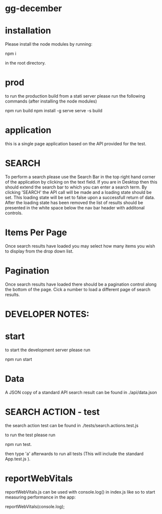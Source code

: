 # gg-december #

# installation

Please install the node modules by running:

npm i

in the root directory.


# prod

to run the production build from a stati server please run the following commands (after installing the node modules)

  npm run build
  npm install -g serve
  serve -s build

# application

this is a single page application based on the API provided for the test.

# SEARCH

To perform a search please use the Search Bar in the top right hand corner of the application by clicking on the text field.
If you are in Desktop then this should extend the search bar to which you can enter a search term.
By clicking 'SEARCH' the API call will be made and a loading state should be set. This loading state will be set to false upon a successfull return of data.
After the loading state has been removed the list of results should be presented in the white space below the nav bar header with additonal controls.

# Items Per Page

Once search results have loaded you may select how many items you wish to display from the drop down list.

# Pagination

Once search results have loaded there should be a pagination control along the bottom of the page.
Cick a number to load a different page of search results.


# DEVELOPER NOTES:
# start

to start the development server please run

npm run start

# Data

A JSON copy of a standard API search result can be found in ./api/data.json

# SEARCH ACTION - test

the search action test can be found in ./tests/search.actions.test.js

to run the test please run

npm run test.

then type 'a' afterwards to run all tests (This will include the standard App.test.js ).

# reportWebVitals

reportWebVitals.js can be used with console.log() in index.js like so to start measuring performance in the app:

reportWebVitals(console.log);


